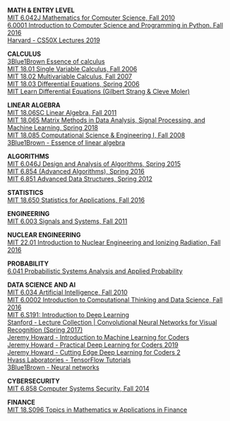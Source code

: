 **MATH & ENTRY LEVEL**  
[MIT 6.042J Mathematics for Computer Science, Fall 2010](https://www.youtube.com/playlist?list=PLB7540DEDD482705B)  
[6.0001 Introduction to Computer Science and Programming in Python. Fall 2016](https://www.youtube.com/playlist?list=PLUl4u3cNGP63WbdFxL8giv4yhgdMGaZNA)  
[Harvard - CS50X Lectures 2019](https://www.youtube.com/playlist?list=PLhQjrBD2T381L3iZyDTxRwOBuUt6m1FnW)

**CALCULUS**  
[3Blue1Brown Essence of calculus](https://www.youtube.com/playlist?list=PLZHQObOWTQDMsr9K-rj53DwVRMYO3t5Yr)  
[MIT 18.01 Single Variable Calculus, Fall 2006](https://www.youtube.com/playlist?list=PL590CCC2BC5AF3BC1)  
[MIT 18.02 Multivariable Calculus, Fall 2007](https://www.youtube.com/playlist?list=PL4C4C8A7D06566F38)  
[MIT 18.03 Differential Equations, Spring 2006](https://www.youtube.com/playlist?list=PLEC88901EBADDD980)  
[MIT Learn Differential Equations (Gilbert Strang & Cleve Moler)](https://www.youtube.com/playlist?list=PLUl4u3cNGP63oTpyxCMLKt_JmB0WtSZfG)  

**LINEAR ALGEBRA**  
[MIT 18.06SC Linear Algebra, Fall 2011](https://www.youtube.com/playlist?list=PL221E2BBF13BECF6C)  
[MIT 18.065 Matrix Methods in Data Analysis, Signal Processing, and Machine Learning, Spring 2018](https://www.youtube.com/playlist?list=PLUl4u3cNGP63oMNUHXqIUcrkS2PivhN3k)  
[MIT 18.085 Computational Science & Engineering I, Fall 2008](https://www.youtube.com/playlist?list=PLF706B428FB7BD52C)  
[3Blue1Brown - Essence of linear algebra](https://www.youtube.com/playlist?list=PLZHQObOWTQDPD3MizzM2xVFitgF8hE_ab)

**ALGORITHMS**  
[MIT 6.046J Design and Analysis of Algorithms, Spring 2015](https://www.youtube.com/playlist?list=PLUl4u3cNGP619EG1wp0kT-7rDE_Az5TNd)  
[MIT 6.854 (Advanced Algorithms), Spring 2016](https://www.youtube.com/playlist?list=PL6ogFv-ieghdoGKGg2Bik3Gl1glBTEu8c)  
[MIT 6.851 Advanced Data Structures, Spring 2012](https://www.youtube.com/playlist?list=PLUl4u3cNGP61hsJNdULdudlRL493b-XZf)  

**STATISTICS**  
[MIT 18.650 Statistics for Applications, Fall 2016](https://www.youtube.com/playlist?list=PLUl4u3cNGP60uVBMaoNERc6knT_MgPKS0)  

**ENGINEERING**  
[MIT 6.003 Signals and Systems, Fall 2011](https://www.youtube.com/playlist?list=PLUl4u3cNGP61kdPAOC7CzFjJZ8f1eMUxs)  

**NUCLEAR ENGINEERING**  
[MIT 22.01 Introduction to Nuclear Engineering and Ionizing Radiation, Fall 2016](https://www.youtube.com/playlist?list=PLUl4u3cNGP61FVzAxBP09w2FMQgknTOqu)  

**PROBABILITY**  
[6.041 Probabilistic Systems Analysis and Applied Probability](https://www.youtube.com/playlist?list=PLUl4u3cNGP61MdtwGTqZA0MreSaDybji8)  

**DATA SCIENCE AND AI**  
[MIT 6.034 Artificial Intelligence, Fall 2010](https://www.youtube.com/playlist?list=PLUl4u3cNGP63gFHB6xb-kVBiQHYe_4hSi)  
[MIT 6.0002 Introduction to Computational Thinking and Data Science, Fall 2016](https://www.youtube.com/playlist?list=PLUl4u3cNGP619EG1wp0kT-7rDE_Az5TNd)  
[MIT 6.S191: Introduction to Deep Learning](https://www.youtube.com/playlist?list=PLtBw6njQRU-rwp5__7C0oIVt26ZgjG9NI)  
[Stanford - Lecture Collection | Convolutional Neural Networks for Visual Recognition (Spring 2017)](https://www.youtube.com/playlist?list=PL3FW7Lu3i5JvHM8ljYj-zLfQRF3EO8sYv)  
[Jeremy Howard - Introduction to Machine Learning for Coders](https://www.youtube.com/playlist?list=PLfYUBJiXbdtSyktd8A_x0JNd6lxDcZE96)  
[Jeremy Howard - Practical Deep Learning for Coders 2019](https://www.youtube.com/playlist?list=PLfYUBJiXbdtSIJb-Qd3pw0cqCbkGeS0xn)  
[Jeremy Howard - Cutting Edge Deep Learning for Coders 2](https://www.youtube.com/playlist?list=PLfYUBJiXbdtTttBGq-u2zeY1OTjs5e-Ia)  
[Hvass Laboratories - TensorFlow Tutorials](https://www.youtube.com/playlist?list=PL9Hr9sNUjfsmEu1ZniY0XpHSzl5uihcXZ)  
[3Blue1Brown - Neural networks](https://www.youtube.com/playlist?list=PLZHQObOWTQDNU6R1_67000Dx_ZCJB-3pi)

**CYBERSECURITY**  
[MIT 6.858 Computer Systems Security, Fall 2014](https://www.youtube.com/playlist?list=PLUl4u3cNGP62K2DjQLRxDNRi0z2IRWnNh)  

**FINANCE**  
[MIT 18.S096 Topics in Mathematics w Applications in Finance](https://www.youtube.com/playlist?list=PLUl4u3cNGP63ctJIEC1UnZ0btsphnnoHR)  
